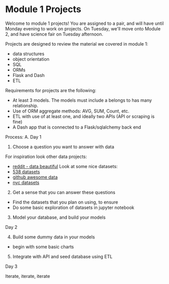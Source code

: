# Module 1 Projects

Welcome to module 1 projects!  You are assigned to a pair, and will have until Monday evening to work on projects.  On Tuesday, we'll move onto Module 2, and have science fair on Tuesday afternoon.

Projects are designed to review the material we covered in module 1:

* data structures
* object orientation
* SQL
* ORMs
* Flask and Dash
* ETL

Requirements for projects are the following:

* At least 3 models.  The models must include a belongs to has many relationship.
* Use of ORM aggregate methods: AVG, SUM, Count, etc.
* ETL with use of at least one, and ideally two APIs (API or scraping is fine)
* A Dash app that is connected to a Flask/sqlalchemy back end

Process:
A. Day 1

1. Choose a question you want to answer with data

For inspiration look other data projects:

* [reddit - data beautiful](https://www.reddit.com/r/dataisbeautiful/)
Look at some nice datasets:
* [538 datasets](https://github.com/fivethirtyeight/data)
* [github awesome data](https://github.com/awesomedata/awesome-public-datasets)
* [nyc datasets](https://opendata.cityofnewyork.us/)

2. Get a sense that you can answer these questions
 * Find the datasets that you plan on using, to ensure
 * Do some basic exploration of datasets in jupyter notebook

3. Model your database, and build your models

Day 2

4. Build some dummy data in your models
* begin with some basic charts

5. Integrate with API and seed database using ETL

Day 3

Iterate, iterate, iterate
